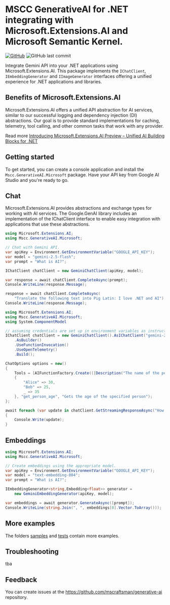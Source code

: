 # MSCC GenerativeAI for .NET integrating with Microsoft.Extensions.AI and Microsoft Semantic Kernel.
[![GitHub](https://img.shields.io/github/license/mscraftsman/generative-ai)](https://github.com/mscraftsman/generative-ai/blob/main/LICENSE)
![GitHub last commit](https://img.shields.io/github/last-commit/mscraftsman/generative-ai)

Integrate Gemini API into your .NET applications using Microsoft.Extensions.AI. 
This package implements the `IChatClient`, `IEmbeddingGenerator` and `IImageGenerator` interfaces offering a unified experience for .NET applications and libraries.

## Benefits of Microsoft.Extensions.AI
Microsoft.Extensions.AI offers a unified API abstraction for AI services, similar to our successful logging and dependency injection (DI) abstractions. Our goal is to provide standard implementations for caching, telemetry, tool calling, and other common tasks that work with any provider.

Read more [Introducing Microsoft.Extensions.AI Preview – Unified AI Building Blocks for .NET](https://devblogs.microsoft.com/dotnet/introducing-microsoft-extensions-ai-preview/)

## Getting started

To get started, you can create a console application and install the `Mscc.GenerativeAI.Microsoft` package.
Have your API key from Google AI Studio and you're ready to go.

## Chat

Microsoft.Extensions.AI provides abstractions and exchange types for working with AI services. The Google.GenAI library includes an implementation of the IChatClient interface to enable
easy integration with applications that use these abstractions.

```csharp
using Microsoft.Extensions.AI;
using Mscc.GenerativeAI.Microsoft;

// Chat with Gemini API.
var apiKey = Environment.GetEnvironmentVariable("GOOGLE_API_KEY");
var model = "gemini-2.5-flash";
var prompt = "What is AI?";

IChatClient chatClient = new GeminiChatClient(apiKey, model);

var response = await chatClient.CompleteAsync(prompt);
Console.WriteLine(response.Message);

response = await chatClient.CompleteAsync( 
    "Translate the following text into Pig Latin: I love .NET and AI"); 
Console.WriteLine(response.Message);
```

```csharp
using Microsoft.Extensions.AI;
using Mscc.GenerativeAI.Microsoft;
using System.ComponentModel

// assuming credentials are set up in environment variables as instructed above.
IChatClient chatClient = new GeminiChatClient().AsIChatClient("gemini-2.5-flash")
    .AsBuilder()
    .UseFunctionInvocation()
    .UseOpenTelemetry()
    .Build();

ChatOptions options = new()
{
    Tools = [AIFunctionFactory.Create(([Description("The name of the person whose age is to be retrieved")] string personName) => personName switch
    {
        "Alice" => 30,
        "Bob" => 25,
        _ => 35
    }, "get_person_age", "Gets the age of the specified person");
};

await foreach (var update in chatClient.GetStreamingResponseAsync("How much older is Alice than Bob?", options))
{
    Console.Write(update);
}
```

## Embeddings

```csharp
using Microsoft.Extensions.AI;
using Mscc.GenerativeAI.Microsoft;

// Create embeddings using the appropriate model.
var apiKey = Environment.GetEnvironmentVariable("GOOGLE_API_KEY");
var model = "text-embedding-004";
var prompt = "What is AI?";

IEmbeddingGenerator<string,Embedding<float>> generator = 
    new GeminiEmbeddingGenerator(apiKey, model);

var embeddings = await generator.GenerateAsync([prompt]);
Console.WriteLine(string.Join(", ", embeddings[0].Vector.ToArray()));
```


## More examples

The folders [samples](../samples/) and [tests](../tests/) contain more examples.

## Troubleshooting

tba

## Feedback

You can create issues at the <https://github.com/mscraftsman/generative-ai> repository.
